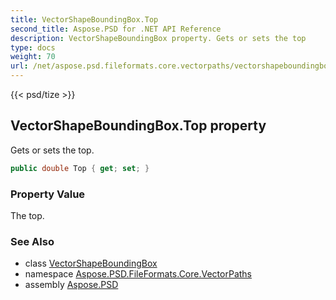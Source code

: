 ```yaml
---
title: VectorShapeBoundingBox.Top
second_title: Aspose.PSD for .NET API Reference
description: VectorShapeBoundingBox property. Gets or sets the top
type: docs
weight: 70
url: /net/aspose.psd.fileformats.core.vectorpaths/vectorshapeboundingbox/top/
---
```

{{< psd/tize >}}
## VectorShapeBoundingBox.Top property

Gets or sets the top.

```csharp
public double Top { get; set; }
```

### Property Value

The top.

### See Also

* class [VectorShapeBoundingBox](../)
* namespace [Aspose.PSD.FileFormats.Core.VectorPaths](../../vectorshapeboundingbox/)
* assembly [Aspose.PSD](../../../)


